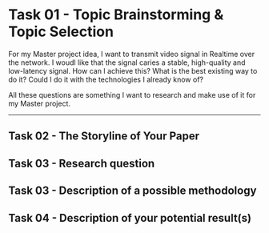 
# Task 01 - Topic Brainstorming & Topic Selection

For my Master project idea, I want to transmit video signal in Realtime over the network. I woudl like that the signal caries a stable, high-quality and low-latency signal.
How can I achieve this? What is the best existing way to do it? Could I do it with the technologies I already know of?

All these questions are something I want to research and make use of it for my Master project.

---

## Task 02 - The Storyline of Your Paper

## Task 03 - Research question

## Task 03 - Description of a possible methodology

## Task 04 - Description of your potential result(s) 
